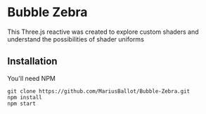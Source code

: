 # Bubble Zebra
This Three.js reactive was created to explore custom shaders and understand the possibilities of shader uniforms

## Installation
You'll need NPM

```
git clone https://github.com/MariusBallot/Bubble-Zebra.git
npm install
npm start
```